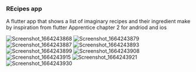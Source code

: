 ### REcipes app
A flutter app that shows a list of imaginary recipes and their ingredient 
make by inspiration from flutter Apprentice chapter 2
for andriod and ios 

![Screenshot_1664243868](https://user-images.githubusercontent.com/84554840/192415628-9fb7af4f-d1b1-40c2-a1b8-28aba7a4a7da.png)
![Screenshot_1664243879](https://user-images.githubusercontent.com/84554840/192415631-e41cd1ad-6c86-4af9-999d-91d20742e6c9.png)
![Screenshot_1664243887](https://user-images.githubusercontent.com/84554840/192415635-1b2a0692-04df-4588-b399-e39b7db6a955.png)
![Screenshot_1664243893](https://user-images.githubusercontent.com/84554840/192415641-05c87f5b-b5b0-4025-8fde-5963c58a607a.png)
![Screenshot_1664243899](https://user-images.githubusercontent.com/84554840/192415644-8c66fea6-c57e-42fc-a0f9-3fd2aa4f69d8.png)
![Screenshot_1664243908](https://user-images.githubusercontent.com/84554840/192415645-da787c14-4d3d-45e7-9870-4799499f4ca8.png)
![Screenshot_1664243915](https://user-images.githubusercontent.com/84554840/192415648-bb64f608-4340-4125-b9ea-90ae11e91484.png)
![Screenshot_1664243921](https://user-images.githubusercontent.com/84554840/192415651-2da9dddd-79e7-4ebe-8705-acd915e8d94b.png)
![Screenshot_1664243930](https://user-images.githubusercontent.com/84554840/192415653-acc2191b-2cfa-4fa7-8b5c-b19b695b9bb7.png)
